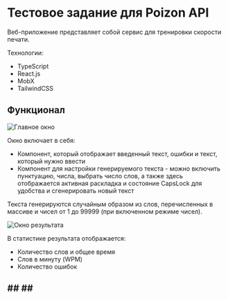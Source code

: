 # Тестовое задание для Poizon API

Веб-приложение представляет собой сервис для тренировки скорости печати.

Технологии:

- TypeScript
- React.js
- MobX
- TailwindCSS

## Функционал

![Главное окно]('https://imgur.com/a/bY2sLDH' "Главное окно")

Окно включает в себя:

- Компонент, который отображает введенный текст, ошибки и текст, который нужно ввести
- Компонент для настройки генерируемого текста - можно включить пунктуацию, числа, выбрать число слов, а также здесь отображается активная раскладка и состояние CapsLock для удобства и сгенерировать новый текст

Текста генерируются случайным образом из слов, перечисленных в массиве и чисел от 1 до 99999 (при включенном режиме чисел).

![Окно результата]('https://imgur.com/a/DMvrH3T' "Результат, отображаемый по окончанию переписи текста")

В статистике результата отображается:

- Количество слов и общее время
- Слов в минуту (WPM)
- Количество ошибок

## ## ## ##